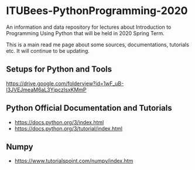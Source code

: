 # ITUBees-PythonProgramming-2020
An information and data repository for lectures about Introduction to Programming Using Python that will be held in 2020 Spring Term.

This is a main read me page about some sources, documentations, tutorials etc. It will continue to be updating.

## Setups for Python and Tools
https://drive.google.com/folderview?id=1wF_uB-l3JVEJmeaM6aL3YjpczIsxKMmP

## Python Official Documentation and Tutorials
* https://docs.python.org/3/index.html
* https://docs.python.org/3/tutorial/index.html

## Numpy
* https://www.tutorialspoint.com/numpy/index.htm
